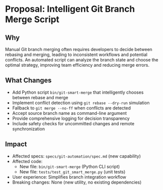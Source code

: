 # Proposal: Intelligent Git Branch Merge Script

## Why

Manual Git branch merging often requires developers to decide between rebasing and merging, leading to inconsistent workflows and potential conflicts. An automated script can analyze the branch state and choose the optimal strategy, improving team efficiency and reducing merge errors.

## What Changes

- Add Python script `bin/git-smart-merge` that intelligently chooses between rebase and merge
- Implement conflict detection using `git rebase --dry-run` simulation
- Fallback to `git merge --no-ff` when conflicts are detected
- Accept source branch name as command-line argument
- Provide comprehensive logging for decision transparency
- Include safety checks for uncommitted changes and remote synchronization

## Impact

- Affected specs: `specs/git-automation/spec.md` (new capability)
- Affected code:
  - New file: `bin/git-smart-merge` (Python CLI script)
  - New file: `tests/test_git_smart_merge.py` (unit tests)
- User experience: Simplifies branch integration workflow
- Breaking changes: None (new utility, no existing dependencies)

